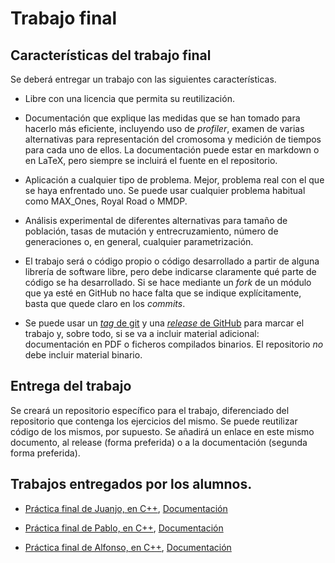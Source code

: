 # Trabajo final

## Características del trabajo final

Se deberá entregar un trabajo con las siguientes características.

* Libre con una licencia que permita su reutilización.
* Documentación que explique las medidas que se han tomado para
  hacerlo más eficiente, incluyendo uso de *profiler*, examen de
  varias alternativas para representación del cromosoma y medición de
  tiempos para cada uno de ellos. La documentación puede estar en
  markdown o en LaTeX, pero siempre se incluirá el fuente en el
  repositorio. 
* Aplicación a cualquier tipo de problema. Mejor, problema real con el que se haya enfrentado uno. Se puede usar cualquier problema habitual como MAX_Ones, Royal Road o MMDP.
* Análisis experimental de diferentes alternativas para tamaño de población, tasas de mutación y entrecruzamiento, número de generaciones o, en general, cualquier parametrización.
* El trabajo será o código propio o código desarrollado a partir de
  alguna librería de software libre, pero debe indicarse claramente
  qué parte de código se ha desarrollado. Si se hace mediante un
  *fork* de un módulo que ya esté en GitHub no hace falta que se
  indique explícitamente, basta que quede claro en los *commits*. 
  
* Se puede usar un [*tag* de git](http://git-scm.com/book/es/Fundamentos-de-Git-Creando-etiquetas) y una [*release* de GitHub](https://github.com/blog/1547-release-your-software) para marcar
  el trabajo y, sobre todo, si se va a incluir material adicional:
  documentación en PDF o ficheros compilados binarios. El repositorio
  *no* debe incluir material binario. 

## Entrega del trabajo

Se creará un repositorio específico para el trabajo, diferenciado del
repositorio que contenga los ejercicios del mismo. Se puede reutilizar
código de los mismos, por supuesto.  Se añadirá un enlace en este
mismo documento, al release (forma preferida) o a la documentación
(segunda forma preferida).

## Trabajos entregados por los alumnos.

* [Práctica final de Juanjo, en C++](https://github.com/rotty11/Genetico2014), [Documentación](https://github.com/rotty11/Genetico2014/blob/master/Documentacion.md)

* [Práctica final de Pablo, en C++](https://github.com/pablopaolus/AG_Pablo), [Documentación](https://github.com/pablopaolus/AG_Pablo/blob/master/docu_ag_completo.md)
 
* [Práctica final de Alfonso, en C++](https://github.com/Investigador/Practica-Final), [Documentación](https://github.com/Investigador/Practica-Final/blob/master/Informacion.md)


